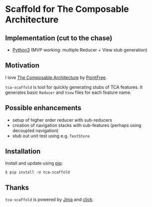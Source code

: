 # Scaffold for The Composable Architecture 

## Implementation (cut to the chase)

* [Python3](Python) (MVP working: multiple Reducer + View stub generation)

## Motivation

I love [The Composable Architecture](https://github.com/pointfreeco/swift-composable-architecture) by 
[PointFree](https://github.com/pointfreeco).

`tca-scaffold` is tool for quickly generating stubs of TCA features. It generates basic `Reducer` and `View` files for each feature name.

## Possible enhancements

* setup of higher order reducer with sub-reducers
* creation of navigation stacks with sub-features (perhaps using decoupled navigation)
* stub out unit test using e.g. `TestStore`

## Installation

Install and update using [pip](https://pip.pypa.io/en/stable/getting-started/):

```
$ pip install -U tca-scaffold
```

## Thanks

`tca-scaffold` is powered by [Jinja](https://github.com/pallets/jinja) and [click](https://github.com/pallets/click).
